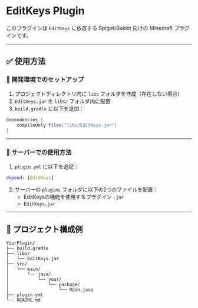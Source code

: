 # EditKeys Plugin

このプラグインは `EditKeys` に依存する Spigot/Bukkit 向けの Minecraft プラグインです。

---

## ✅ 使用方法

### 🔧 開発環境でのセットアップ

1. プロジェクトディレクトリ内に `libs` フォルダを作成（存在しない場合）
2. `EditKeys.jar` を `libs/` フォルダ内に配置
3. `build.gradle` に以下を追加：

```gradle
dependencies {
    compileOnly files("libs/EditKeys.jar")
}
```

---

### 🚀 サーバーでの使用方法

1. `plugin.yml` に以下を追記：

```yaml
depend: [EditKeys]
```

2. サーバーの `plugins` フォルダに以下の2つのファイルを配置：
   - EditKeysの機能を使用するプラグイン `.jar`
   - `EditKeys.jar`

---

## 📁 プロジェクト構成例

```
YourPlugin/
├── build.gradle
├── libs/
│   └── EditKeys.jar
├── src/
│   └── main/
│       └── java/
│           └── your/
│               └── package/
│                   └── Main.java
├── plugin.yml
└── README.md
```
